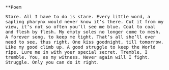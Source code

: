 **Poem

<style>
    body {
    font-family: "Roboto Mono", monospace;
}
</style>

Stare. All I have to do is stare. 
Every little word, a sapling pharynx would never know it’s there. 
Cut it from my view, it’s not so often you’ll see me blue.
Coal to coal and flesh by flesh.
My empty soles no longer come to mesh.
A forever song, to keep me tight.
That’s all she’ll ever need to see, thus right. 
One kiss goodnight, till tomorrow.
Like my good climb up.
A good struggle to keep the World ripe. 
Lure me in with your special secret.
Tremble, I tremble.
You, as my witness.
Never again will I fight.
Struggle. Only you can do it right.
